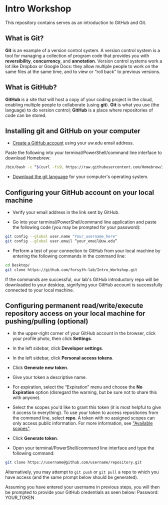 # Intro Workshop

This repository contains serves as an introduction to GitHub and Git.

## What is Git?

**Git** is an example of a version control system. A version control system is a tool for managing a collection of program code that provides you with **reversibility**, **concurrency**, and **annotation**. Version control systems work a lot like Dropbox or Google Docs: they allow multiple people to work on the same files at the same time, and to view or “roll back” to previous versions.

## What is GitHub?

**GitHub** is a site that will host a copy of your coding project in the cloud, enabling multiple people to collaborate (using **git**). **Git** is what you use (the language) to do version control; **GitHub** is a place where repositories of code can be stored.

## Installing git and GitHub on your computer

- [Create a GitHub account](https://github.com/join) using your uw.edu email address.

Paste the following into your terminal/PowerShell/command line interface to download Homebrew:

```bash
/bin/bash -c “$(curl -fsSL https://raw.githubusercontent.com/Homebrew/install/HEAD/install.sh)”
```

- [Download the git language](https://git-scm.com/downloads) for your computer's operating system.

## Configuring your GitHub account on your local machine

- Verify your email address in the link sent by GitHub.

- Go into your terminal/PowerShell/command line application and paste the following code (you may be prompted for your password):

```bash
git config --global user.name "Your_username_here"
git config --global user.email “your_email@uw.edu”
```

- Perform a test of your connection to GitHub from your local machine by entering the following commands in the command line:

```bash
cd Desktop/
git clone https://github.com/forsyth-lab/Intro_Workshop.git
```

If the commands are successful, our lab's GitHub introductory repo will be downloaded to your desktop, signifying your GitHub account is successfully connected to your local machine.

## Configuring permanent read/write/execute repository access on your local machine for pushing/pulling (optional)

- In the upper-right corner of your GitHub account in the browser, click your profile photo, then click **Settings**.

- In the left sidebar, click **Developer settings**.

- In the left sidebar, click **Personal access tokens**.

- Click **Generate new token**.

- Give your token a descriptive name.

- For expiration, select the “Expiration” menu and choose the **No Expiration** option (disregard the warning, but be sure not to share this with anyone).

- Select the scopes you'd like to grant this token (it is most helpful to give it access to everything). To use your token to access repositories from the command line, select **repo**. A token with no assigned scopes can only access public information. For more information, see ["Available scopes"](https://docs.github.com/en/enterprise-server@3.4/developers/apps/building-oauth-apps/scopes-for-oauth-apps#available-scopes).

- Click **Generate token**.

- Open your terminal/PowerShell/command line interface and type the following command:

```bash
git clone https://username@github.com/username/repository.git
```

Alternatively, you may attempt to `git push` or `git pull` a repo to which you have access (and the same prompt below should be generated).

Assuming you have entered your username in previous steps, you will then be prompted to provide your GitHub credentials as seen below:
Password: YOUR_TOKEN
```
